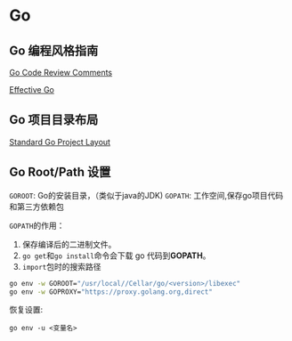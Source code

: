 # Go

## Go 编程风格指南

[Go Code Review Comments](https://github.com/golang/go/wiki/CodeReviewComments)

[Effective Go](https://go.dev/doc/effective_go)

## Go 项目目录布局

[Standard Go Project Layout](https://github.com/golang-standards/project-layout/blob/master/README_zh.md)

## Go Root/Path 设置

`GOROOT`: Go的安装目录，（类似于java的JDK)
`GOPATH`: 工作空间,保存go项目代码和第三方依赖包

`GOPATH`的作用：

1. 保存编译后的二进制文件。
2. `go get`和`go install`命令会下载 go 代码到**GOPATH**。
3. `import`包时的搜索路径

```sh
go env -w GOROOT="/usr/local//Cellar/go/<version>/libexec"
go env -w GOPROXY="https://proxy.golang.org,direct"
```

恢复设置:

```
go env -u <变量名>
```
